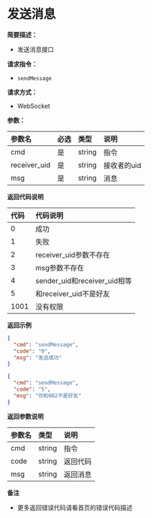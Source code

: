 # 发送消息

**简要描述：**

- 发送消息接口

**请求指令：**

- `sendMessage`

**请求方式：**

- WebSocket

**参数：**

| 参数名          | 必选  | 类型     | 说明      |
|:-------------|:----|:-------|:--------|
| cmd          | 是   | string | 指令      |
| receiver_uid | 是   | string | 接收者的uid |
| msg          | 是   | string | 消息      |

**返回代码说明**

| 代码   | 代码说明                      |
|:-----|:--------------------------|
| 0    | 成功                        |
| 1    | 失败                        |
| 2    | receiver_uid参数不存在         |
| 3    | msg参数不存在                  |
| 4    | sender_uid和receiver_uid相等 |
| 5    | 和receiver_uid不是好友         |
| 1001 | 没有权限                      |

**返回示例**

```json
{
  "cmd": "sendMessage",
  "code": "0",
  "msg": "发送成功"
}
```

```json
{
  "cmd": "sendMessage",
  "code": "5",
  "msg": "你和002不是好友"
}
```

**返回参数说明**

| 参数名  | 类型     | 说明   |
|:-----|:-------|:-----|
| cmd  | string | 指令   |
| code | string | 返回代码 |
| msg  | string | 返回消息 |

**备注**

- 更多返回错误代码请看首页的错误代码描述

